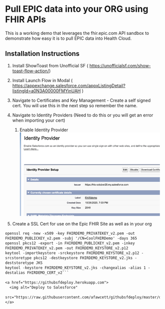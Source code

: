 # Pull EPIC data into your ORG using FHIR APIs

This is a working demo that leverages the fhir.epic.com API sandbox to demonstrate how easy it is to pull EPIC data into Health Cloud.

## Installation Instructions

1. Install ShowToast from Unofficial SF ( https://unofficialsf.com/show-toast-flow-action/)

2. Install Launch Flow in Modal ( https://appexchange.salesforce.com/appxListingDetail?listingId=a0N3A00000FMYinUAH )

3. Navigate to Certificates and Key Management - Create a self signed cert.  You will use this in the next step so remember the name. 

4. Navigate to Identity Providers (Need to do this or you will get an error when importing your cert)
    1. Enable Identity Provider
    ![Image: images/IDP.png](/images/IDP.png)

5. Create a SSL Cert for use on the Epic FHIR Site as well as in your org
```openssl genrsa -out FHIRDEMO_PRIVATEKEY_v2.pem 2048
openssl req -new -x509 -key FHIRDEMO_PRIVATEKEY_v2.pem -out FHIRDEMO_PUBLICKEY_v2.pem -subj '/CN=CoolFHIRDemo' -days 365
openssl pkcs12 -export -in FHIRDEMO_PUBLICKEY_v2.pem -inkey FHIRDEMO_PRIVATEKEY_v2.pem -out FHIRDEMO_KEYSTORE_v2.p12
keytool -importkeystore -srckeystore FHIRDEMO_KEYSTORE_v2.p12 -srcstoretype pkcs12 -destkeystore FHIRDEMO_KEYSTORE_v2.jks -deststoretype JKS
keytool -keystore FHIRDEMO_KEYSTORE_v2.jks -changealias -alias 1 -destalias FHIRDEMO_CERT_v2```

<a href="https://githubsfdeploy.herokuapp.com">
  <img alt="Deploy to Salesforce"
       src="https://raw.githubusercontent.com/afawcett/githubsfdeploy/master/deploy.png">
</a>
